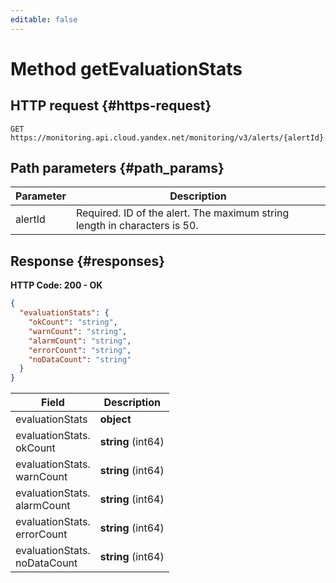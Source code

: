 ```yaml
---
editable: false
---
```


# Method getEvaluationStats

 

 
## HTTP request {#https-request}
```
GET https://monitoring.api.cloud.yandex.net/monitoring/v3/alerts/{alertId}:getEvaluationStats
```
 
## Path parameters {#path_params}
 
Parameter | Description
--- | ---
alertId | Required. ID of the alert.  The maximum string length in characters is 50.
 
## Response {#responses}
**HTTP Code: 200 - OK**

```json 
{
  "evaluationStats": {
    "okCount": "string",
    "warnCount": "string",
    "alarmCount": "string",
    "errorCount": "string",
    "noDataCount": "string"
  }
}
```

 
Field | Description
--- | ---
evaluationStats | **object**<br>
evaluationStats.<br>okCount | **string** (int64)<br>
evaluationStats.<br>warnCount | **string** (int64)<br>
evaluationStats.<br>alarmCount | **string** (int64)<br>
evaluationStats.<br>errorCount | **string** (int64)<br>
evaluationStats.<br>noDataCount | **string** (int64)<br>